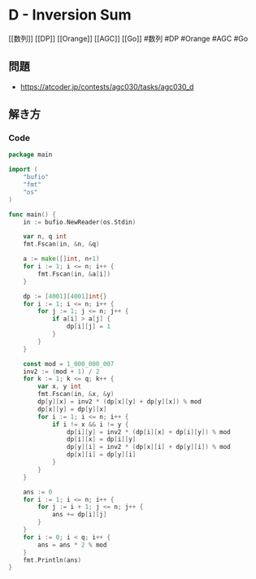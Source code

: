 # D - Inversion Sum
[[数列]] [[DP]] [[Orange]] [[AGC]] [[Go]]
#数列 #DP #Orange #AGC #Go 

## 問題
- https://atcoder.jp/contests/agc030/tasks/agc030_d

## 解き方
### Code
```go
package main

import (
	"bufio"
	"fmt"
	"os"
)

func main() {
	in := bufio.NewReader(os.Stdin)

	var n, q int
	fmt.Fscan(in, &n, &q)

	a := make([]int, n+1)
	for i := 1; i <= n; i++ {
		fmt.Fscan(in, &a[i])
	}

	dp := [4001][4001]int{}
	for i := 1; i <= n; i++ {
		for j := 1; j <= n; j++ {
			if a[i] > a[j] {
				dp[i][j] = 1
			}
		}
	}

	const mod = 1_000_000_007
	inv2 := (mod + 1) / 2
	for k := 1; k <= q; k++ {
		var x, y int
		fmt.Fscan(in, &x, &y)
		dp[y][x] = inv2 * (dp[x][y] + dp[y][x]) % mod
		dp[x][y] = dp[y][x]
		for i := 1; i <= n; i++ {
			if i != x && i != y {
				dp[i][y] = inv2 * (dp[i][x] + dp[i][y]) % mod
				dp[i][x] = dp[i][y]
				dp[y][i] = inv2 * (dp[x][i] + dp[y][i]) % mod
				dp[x][i] = dp[y][i]
			}
		}
	}

	ans := 0
	for i := 1; i <= n; i++ {
		for j := i + 1; j <= n; j++ {
			ans += dp[i][j]
		}
	}
	for i := 0; i < q; i++ {
		ans = ans * 2 % mod
	}
	fmt.Println(ans)
}
```